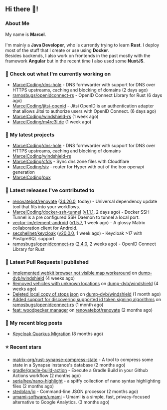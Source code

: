 ## Hi there 👋!




### About Me

My name is **Marcel**.
<br><br>
I'm mainly a **Java Developer**, who is currently trying to learn **Rust**. I deploy most of the stuff that I create or use using **Docker**.
<br>
Besides backends, I also work on frontends in the past mostly with the framework **Angular** but in the recent time I also used some **NuxtJS**. 



### 👷 Check out what I'm currently working on

- [MarcelCoding/dns-hole](https://github.com/MarcelCoding/dns-hole) - DNS formwarder with support for DNS over HTTPS upstreams, caching and blocking of domains (2 days ago)
- [ramosbugs/openidconnect-rs](https://github.com/ramosbugs/openidconnect-rs) - OpenID Connect Library for Rust (6 days ago)
- [MarcelCoding/jitsi-openid](https://github.com/MarcelCoding/jitsi-openid) - Jitsi OpenID is an authentication adapter that allows Jitsi to authorize users with OpenID Connect. (6 days ago)
- [MarcelCoding/windshield-rs](https://github.com/MarcelCoding/windshield-rs) (1 week ago)
- [MarcelCoding/m4rc3l.de](https://github.com/MarcelCoding/m4rc3l.de) (1 week ago)

### 🌱 My latest projects

- [MarcelCoding/dns-hole](https://github.com/MarcelCoding/dns-hole) - DNS formwarder with support for DNS over HTTPS upstreams, caching and blocking of domains
- [MarcelCoding/windshield-rs](https://github.com/MarcelCoding/windshield-rs)
- [MarcelCoding/cfds](https://github.com/MarcelCoding/cfds) - Sync dns zone files with Cloudflare
- [MarcelCoding/siv](https://github.com/MarcelCoding/siv) - router for Hyper with out of the box openapi generation
- [MarcelCoding/pux](https://github.com/MarcelCoding/pux)

### 🔭 Latest releases I've contributed to

- [renovatebot/renovate](https://github.com/renovatebot/renovate) ([34.26.0](https://github.com/renovatebot/renovate/releases/tag/34.26.0), today) - Universal dependency update tool that fits into your workflows.
- [MarcelCoding/docker-ssh-tunnel](https://github.com/MarcelCoding/docker-ssh-tunnel) ([v1.1.1](https://github.com/MarcelCoding/docker-ssh-tunnel/releases/tag/v1.1.1), 2 days ago) - Docker SSH Tunnel is a pre configured SSH Daemon to tunnel a local port.
- [vector-im/element-android](https://github.com/vector-im/element-android) ([v1.5.7](https://github.com/vector-im/element-android/releases/tag/v1.5.7), 1 week ago) - A glossy Matrix collaboration client for Android.
- [secshellnet/keycloak](https://github.com/secshellnet/keycloak) ([v20.0.0](https://github.com/secshellnet/keycloak/releases/tag/v20.0.0), 1 week ago) - Keycloak &gt;17 with PostgreSQL support
- [ramosbugs/openidconnect-rs](https://github.com/ramosbugs/openidconnect-rs) ([2.4.0](https://github.com/ramosbugs/openidconnect-rs/releases/tag/2.4.0), 2 weeks ago) - OpenID Connect Library for Rust

### 🔨 Latest Pull Requests I published

- [Implemented webkit browser not visible map workaround](https://github.com/dump-dvb/windshield/pull/9) on [dump-dvb/windshield](https://github.com/dump-dvb/windshield) (4 weeks ago)
- [Removed vehicles with unknown locations](https://github.com/dump-dvb/windshield/pull/8) on [dump-dvb/windshield](https://github.com/dump-dvb/windshield) (4 weeks ago)
- [Deleted local copy of stops json](https://github.com/dump-dvb/windshield/pull/6) on [dump-dvb/windshield](https://github.com/dump-dvb/windshield) (1 month ago)
- [Added support for discovering supported id token signing algorithms](https://github.com/ramosbugs/openidconnect-rs/pull/87) on [ramosbugs/openidconnect-rs](https://github.com/ramosbugs/openidconnect-rs) (1 month ago)
- [feat: woodpecker manager](https://github.com/renovatebot/renovate/pull/17297) on [renovatebot/renovate](https://github.com/renovatebot/renovate) (2 months ago)

### 📜 My recent blog posts

- [Keycloak Quarkus Migration](https://m4rc3l.de/blog/keycloak-quarkus-migration) (8 months ago)

### ⭐ Recent stars

- [matrix-org/rust-synapse-compress-state](https://github.com/matrix-org/rust-synapse-compress-state) - A tool to compress some state in a Synapse instance&#39;s database (2 months ago)
- [gradle/gradle-build-action](https://github.com/gradle/gradle-build-action) - Execute a Gradle Build in your Github Actions workflow (2 months ago)
- [serialhex/nano-highlight](https://github.com/serialhex/nano-highlight) - a spiffy collection of nano syntax highlighting files (2 months ago)
- [stedolan/jq](https://github.com/stedolan/jq) - Command-line JSON processor (2 months ago)
- [umami-software/umami](https://github.com/umami-software/umami) - Umami is a simple, fast, privacy-focused alternative to Google Analytics. (3 months ago)
